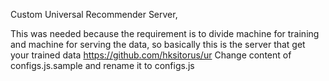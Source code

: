 Custom Universal Recommender Server,

This was needed because the requirement is to divide machine for training and machine for serving the data,
so basically this is the server that get your trained data https://github.com/hksitorus/ur
Change content of configs.js.sample and rename it to configs.js
